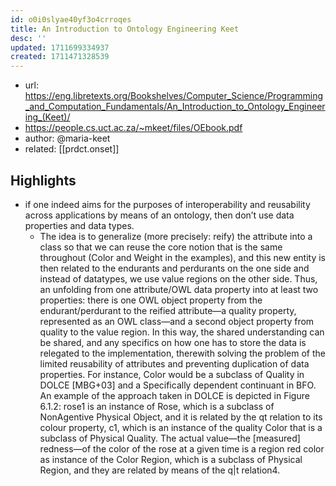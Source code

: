 ```yaml
---
id: o0i0slyae40yf3o4crroqes
title: An Introduction to Ontology Engineering Keet
desc: ''
updated: 1711699334937
created: 1711471328539
---
```


- url: https://eng.libretexts.org/Bookshelves/Computer_Science/Programming_and_Computation_Fundamentals/An_Introduction_to_Ontology_Engineering_(Keet)/
- https://people.cs.uct.ac.za/~mkeet/files/OEbook.pdf
- author: @maria-keet
- related: [[prdct.onset]]

## Highlights

- if one indeed aims for the purposes of interoperability and reusability across applications by means of an ontology, then don’t use data properties and data types.
  - The idea is to generalize (more precisely: reify) the attribute into a class so that we can reuse the core notion that is the same throughout (Color and Weight in the examples), and this new entity is then related to the endurants and perdurants on the one side and instead of datatypes, we use value regions on the other side. Thus, an unfolding from one attribute/OWL data property into at least two properties: there is one OWL object property from the endurant/perdurant to the reified attribute—a quality property, represented as an OWL class—and a second object property from quality to the value region. In this way, the shared understanding can be shared, and any specifics on how one has to store the data is relegated to the implementation, therewith solving the problem of the limited reusability of attributes and preventing duplication of data properties. For instance, Color would be a subclass of Quality in DOLCE [MBG+03] and a Specifically dependent continuant in BFO. An example of the approach taken in DOLCE is depicted in Figure 6.1.2: rose1 is an instance of Rose, which is a subclass of NonAgentive Physical Object, and it is related by the qt relation to its colour property, c1, which is an instance of the quality Color that is a subclass of Physical Quality. The actual value—the [measured] redness—of the color of the rose at a given time is a region red color as instance of the Color Region, which is a subclass of Physical Region, and they are related by means of the q|t relation4.
